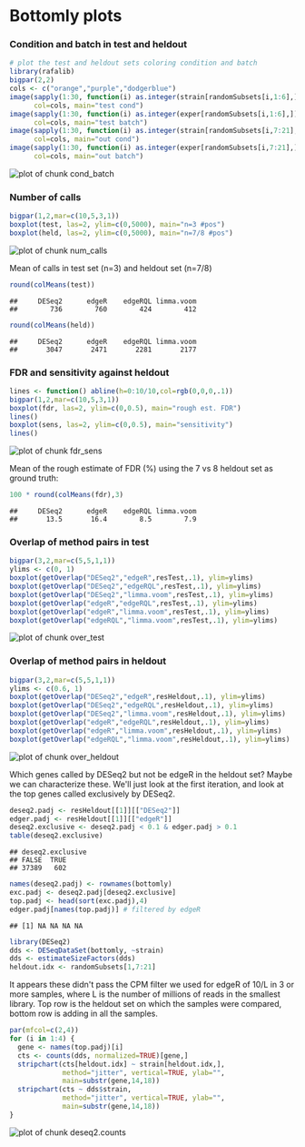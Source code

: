 # Bottomly plots



### Condition and batch in test and heldout


```r
# plot the test and heldout sets coloring condition and batch
library(rafalib)
bigpar(2,2)
cols <- c("orange","purple","dodgerblue")
image(sapply(1:30, function(i) as.integer(strain[randomSubsets[i,1:6],])),
      col=cols, main="test cond")
image(sapply(1:30, function(i) as.integer(exper[randomSubsets[i,1:6],])),
      col=cols, main="test batch")
image(sapply(1:30, function(i) as.integer(strain[randomSubsets[i,7:21],])),
      col=cols, main="out cond")
image(sapply(1:30, function(i) as.integer(exper[randomSubsets[i,7:21],])),
      col=cols, main="out batch")
```

![plot of chunk cond_batch](figure/cond_batch-1.png)



### Number of calls


```r
bigpar(1,2,mar=c(10,5,3,1))
boxplot(test, las=2, ylim=c(0,5000), main="n=3 #pos")
boxplot(held, las=2, ylim=c(0,5000), main="n=7/8 #pos")
```

![plot of chunk num_calls](figure/num_calls-1.png)

Mean of calls in test set (n=3) and heldout set (n=7/8)


```r
round(colMeans(test))
```

```
##     DESeq2      edgeR    edgeRQL limma.voom 
##        736        760        424        412
```

```r
round(colMeans(held))
```

```
##     DESeq2      edgeR    edgeRQL limma.voom 
##       3047       2471       2281       2177
```

### FDR and sensitivity against heldout


```r
lines <- function() abline(h=0:10/10,col=rgb(0,0,0,.1))
bigpar(1,2,mar=c(10,5,3,1))
boxplot(fdr, las=2, ylim=c(0,0.5), main="rough est. FDR")
lines()
boxplot(sens, las=2, ylim=c(0,0.5), main="sensitivity")
lines()
```

![plot of chunk fdr_sens](figure/fdr_sens-1.png)

Mean of the rough estimate of FDR (%) using the 7 vs 8 heldout set as ground truth:


```r
100 * round(colMeans(fdr),3)
```

```
##     DESeq2      edgeR    edgeRQL limma.voom 
##       13.5       16.4        8.5        7.9
```



### Overlap of method pairs in test


```r
bigpar(3,2,mar=c(5,5,1,1))
ylims <- c(0, 1)
boxplot(getOverlap("DESeq2","edgeR",resTest,.1), ylim=ylims)
boxplot(getOverlap("DESeq2","edgeRQL",resTest,.1), ylim=ylims)
boxplot(getOverlap("DESeq2","limma.voom",resTest,.1), ylim=ylims)
boxplot(getOverlap("edgeR","edgeRQL",resTest,.1), ylim=ylims)
boxplot(getOverlap("edgeR","limma.voom",resTest,.1), ylim=ylims)
boxplot(getOverlap("edgeRQL","limma.voom",resTest,.1), ylim=ylims)
```

![plot of chunk over_test](figure/over_test-1.png)

### Overlap of method pairs in heldout


```r
bigpar(3,2,mar=c(5,5,1,1))
ylims <- c(0.6, 1)
boxplot(getOverlap("DESeq2","edgeR",resHeldout,.1), ylim=ylims)
boxplot(getOverlap("DESeq2","edgeRQL",resHeldout,.1), ylim=ylims)
boxplot(getOverlap("DESeq2","limma.voom",resHeldout,.1), ylim=ylims)
boxplot(getOverlap("edgeR","edgeRQL",resHeldout,.1), ylim=ylims)
boxplot(getOverlap("edgeR","limma.voom",resHeldout,.1), ylim=ylims)
boxplot(getOverlap("edgeRQL","limma.voom",resHeldout,.1), ylim=ylims)
```

![plot of chunk over_heldout](figure/over_heldout-1.png)

Which genes called by DESeq2 but not be edgeR in the heldout set? 
Maybe we can characterize these. We'll just look at the first iteration,
and look at the top genes called exclusively by DESeq2.


```r
deseq2.padj <- resHeldout[[1]][["DESeq2"]]
edger.padj <- resHeldout[[1]][["edgeR"]]
deseq2.exclusive <- deseq2.padj < 0.1 & edger.padj > 0.1
table(deseq2.exclusive)
```

```
## deseq2.exclusive
## FALSE  TRUE 
## 37389   602
```

```r
names(deseq2.padj) <- rownames(bottomly)
exc.padj <- deseq2.padj[deseq2.exclusive]
top.padj <- head(sort(exc.padj),4)
edger.padj[names(top.padj)] # filtered by edgeR
```

```
## [1] NA NA NA NA
```

```r
library(DESeq2)
dds <- DESeqDataSet(bottomly, ~strain)
dds <- estimateSizeFactors(dds)
heldout.idx <- randomSubsets[1,7:21]
```

It appears these didn't pass the CPM filter we used for edgeR 
of 10/L in 3 or more samples,
where L is the number of millions of reads in the smallest library.
Top row is the heldout set on which the samples were compared,
bottom row is adding in all the samples.


```r
par(mfcol=c(2,4))
for (i in 1:4) {
  gene <- names(top.padj)[i]
  cts <- counts(dds, normalized=TRUE)[gene,]
  stripchart(cts[heldout.idx] ~ strain[heldout.idx,], 
             method="jitter", vertical=TRUE, ylab="", 
             main=substr(gene,14,18))
  stripchart(cts ~ dds$strain, 
             method="jitter", vertical=TRUE, ylab="", 
             main=substr(gene,14,18))
}
```

![plot of chunk deseq2.counts](figure/deseq2.counts-1.png)

